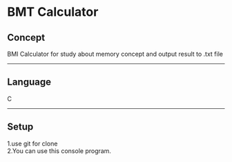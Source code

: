 # BMT Calculator
## Concept

BMI Calculator for study about memory concept and output result to .txt file</br>

------------------------------------------------------------------------------------------

## Language

C

------------------------------------------------------------------------------------------

## Setup

1.use git for clone</br>
2.You can use this console program.
